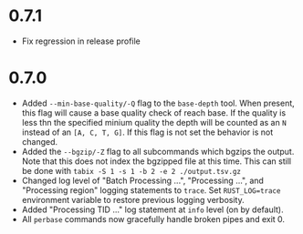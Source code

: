 # 0.7.1

- Fix regression in release profile

# 0.7.0

- Added `--min-base-quality/-Q` flag to the `base-depth` tool. When present, this flag will cause a base quality check of reach base. If the quality is less thn the specified minium quality the depth will be counted as an `N` instead of an `[A, C, T, G]`. If this flag is not set the behavior is not changed.
- Added the `--bgzip/-Z` flag to all subcommands which bgzips the output. Note that this does not index the bgzipped file at this time. This can still be done with `tabix -S 1 -s 1 -b 2 -e 2 ./output.tsv.gz`
- Changed log level of "Batch Processing ...", "Processing ...", and "Processing region" logging statements to `trace`. Set `RUST_LOG=trace` environment variable to restore previous logging verbosity.
- Added "Processing TID ..." log statement at `info` level (on by default).
- All `perbase` commands now gracefully handle broken pipes and exit 0.
